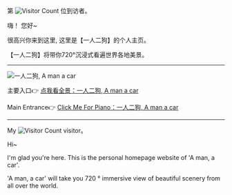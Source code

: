 第 ![Visitor Count](https://profile-counter.glitch.me/Christmas/count.svg) 位到访者。

嗨！ 您好~

很高兴你来到这里, 这里是【一人二狗】的个人主页。

【一人二狗】将带你720°沉浸式看遍世界各地美景。


---

![一人二狗, A man a car](https://camo.githubusercontent.com/06742fa31b6d318d9a253f6cf978051398f41408e87ae5f099a0151c5cd85540/68747470733a2f2f75706c6f61642d696d616765732e6a69616e7368752e696f2f75706c6f61645f696d616765732f323437313033342d346133353962346130666366643131642e706e673f696d6167654d6f6772322f6175746f2d6f7269656e742f7374726970253743696d61676556696577322f322f772f31323430)


主要入口👉 [点我看全景：一人二狗, A man a car](https://www.kuleiman.com/159025/index.html) 

Main Entrance👉 [Click Me For Piano：一人二狗, A man a car](https://www.kuleiman.com/159025/index.html) 

---

My ![Visitor Count](https://profile-counter.glitch.me/Christmas/count.svg) visitor。

Hi~

I'm glad you're here. This is the personal homepage website of 'A man, a car'.

'A man, a car' will take you 720 ° immersive view of beautiful scenery from all over the world.
